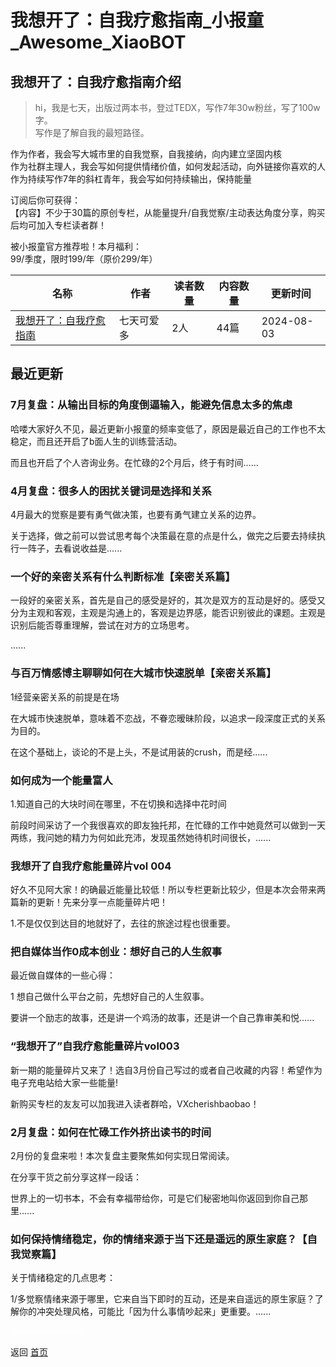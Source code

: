 # 我想开了：自我疗愈指南_小报童_Awesome_XiaoBOT

## 我想开了：自我疗愈指南介绍
> hi，我是七天，出版过两本书，登过TEDX，写作7年30w粉丝，写了100w字。    
写作是了解自我的最短路径。    
    
作为作者，我会写大城市里的自我觉察，自我接纳，向内建立坚固内核    
作为社群主理人，我会写如何提供情绪价值，如何发起活动，向外链接你喜欢的人    
作为持续写作7年的斜杠青年，我会写如何持续输出，保持能量    
    
订阅后你可获得：    
【内容】不少于30篇的原创专栏，从能量提升/自我觉察/主动表达角度分享，购买后均可加入专栏读者群！    
    
被小报童官方推荐啦！本月福利：    
99/季度，限时199/年（原价299/年）  
  


|名称|作者|读者数量|内容数量|更新时间|
|---|---|---|---|---|
|[我想开了：自我疗愈指南](https://xiaobot.net/p/woxiangkaile?refer=0b133df9-27dc-423b-8101-639049001c13)|七天可爱多|2人|44篇|2024-08-03|

## 最近更新
### 7月复盘：从输出目标的角度倒逼输入，能避免信息太多的焦虑

哈喽大家好久不见，最近更新小报童的频率变低了，原因是最近自己的工作也不太稳定，而且还开启了b面人生的训练营活动。

而且也开启了个人咨询业务。在忙碌的2个月后，终于有时间......

### 4月复盘：很多人的困扰关键词是选择和关系

4月最大的觉察是要有勇气做决策，也要有勇气建立关系的边界。

关于选择，做之前可以尝试思考每个决策最在意的点是什么，做完之后要去持续执行一阵子，去看说收益是......

### 一个好的亲密关系有什么判断标准【亲密关系篇】

一段好的亲密关系，首先是自己的感受是好的，其次是双方的互动是好的。感受又分为主观和客观，主观是沟通上的，客观是边界感，能否识别彼此的课题。主观是识别后能否尊重理解，尝试在对方的立场思考。

......

### 与百万情感博主聊聊如何在大城市快速脱单【亲密关系篇】

1经营亲密关系的前提是在场

在大城市快速脱单，意味着不恋战，不眷恋暧昧阶段，以追求一段深度正式的关系为目的。

在这个基础上，谈论的不是上头，不是试用装的crush，而是经......

### 如何成为一个能量富人

1.知道自己的大块时间在哪里，不在切换和选择中花时间

前段时间采访了一个我很喜欢的即友独托邦，在忙碌的工作中她竟然可以做到一天两练，我问她的精力为何如此充沛，发现虽然她待机时间很长，......

### 我想开了自我疗愈能量碎片vol 004

好久不见阿大家！的确最近能量比较低！所以专栏更新比较少，但是本次会带来两篇新的更新！先来分享一点能量碎片吧！

1.不是仅仅到达目的地就好了，去往的旅途过程也很重要。

### 把自媒体当作0成本创业：想好自己的人生叙事

最近做自媒体的一些心得：

1 想自己做什么平台之前，先想好自己的人生叙事。

要讲一个励志的故事，还是讲一个鸡汤的故事，还是讲一个自己靠审美和悦......

### “我想开了”自我疗愈能量碎片vol003

新一期的能量碎片又来了！选自3月份自己写过的或者自己收藏的内容！希望作为电子充电站给大家一些能量!

新购买专栏的友友可以加我进入读者群哈，VXcherishbaobao！

### 2月复盘：如何在忙碌工作外挤出读书的时间

2月份的复盘来啦！本次复盘主要聚焦如何实现日常阅读。

在分享干货之前分享这样一段话：

世界上的一切书本，不会有幸福带给你，可是它们秘密地叫你返回到你自己那里......

### 如何保持情绪稳定，你的情绪来源于当下还是遥远的原生家庭？【自我觉察篇】

关于情绪稳定的几点思考：



1/多觉察情绪来源于哪里，它来自当下即时的互动，还是来自遥远的原生家庭？了解你的冲突处理风格，可能比「因为什么事情吵起来」更重要。......


<a href="https://github.com/Reno9527/awesome-xiaobot" style="color: white; text-decoration: none;">awesome-xiaobot</a>

返回 [首页](../README.md)
